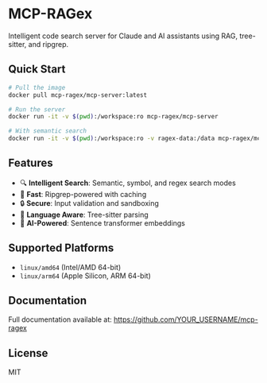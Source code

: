 # MCP-RAGex

Intelligent code search server for Claude and AI assistants using RAG, tree-sitter, and ripgrep.

## Quick Start

```bash
# Pull the image
docker pull mcp-ragex/mcp-server:latest

# Run the server
docker run -it -v $(pwd):/workspace:ro mcp-ragex/mcp-server

# With semantic search
docker run -it -v $(pwd):/workspace:ro -v ragex-data:/data mcp-ragex/mcp-server
```

## Features

- 🔍 **Intelligent Search**: Semantic, symbol, and regex search modes
- 🚀 **Fast**: Ripgrep-powered with caching
- 🔒 **Secure**: Input validation and sandboxing
- 🌳 **Language Aware**: Tree-sitter parsing
- 🧠 **AI-Powered**: Sentence transformer embeddings

## Supported Platforms

- `linux/amd64` (Intel/AMD 64-bit)
- `linux/arm64` (Apple Silicon, ARM 64-bit)

## Documentation

Full documentation available at: https://github.com/YOUR_USERNAME/mcp-ragex

## License

MIT